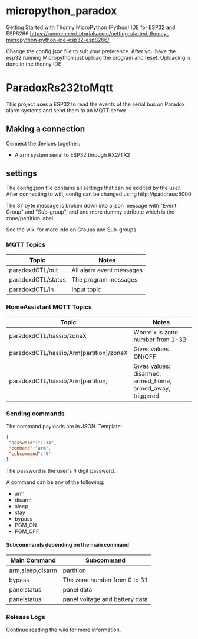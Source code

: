 # micropython_paradox

Getting Started with Thonny MicroPython (Python) IDE for ESP32 and ESP8266
https://randomnerdtutorials.com/getting-started-thonny-micropython-python-ide-esp32-esp8266/

Change the config.json file to suit your preference. 
After you have the esp32 running Micropython just upload the program and reset. Uploading is done in the thonny IDE


# ParadoxRs232toMqtt

This project uses a ESP32 to read the events of the serial bus on Paradox alarm systems and send them to an MQTT server

## Making a connection

Connect the devices together:
- Alarm system serial to ESP32 through RX2/TX2<br>

## settings

The config.json file contains all settings that can be eddited by the user.
After connecting to wifi, config can be changed using http://ipaddress:5000

        
The 37 byte message is broken down into a json message with "Event Group" and "Sub-group", and one more dummy attribute which is the zone/partition label.

See the wiki for more info on Groups and Sub-groups


### MQTT Topics 

| Topic              | Notes                     |
|--------------------|---------------------------|
| paradoxdCTL/out    | All alarm event messages  |
| paradoxdCTL/status | The program messages      |
| paradoxdCTL/in     | Input topic               |

### HomeAssistant MQTT Topics

| Topic                                   | Notes                                                     |
|-----------------------------------------|-----------------------------------------------------------|
| paradoxdCTL/hassio/zoneX                | Where x is zone number from 1-32                          |
| paradoxdCTL/hassio/Arm[partition]/zoneX | Gives values ON/OFF                                       |
| paradoxdCTL/hassio/Arm[partition]       | Gives values: disarmed, armed_home, armed_away, triggered |

### Sending commands

The command payloads are in JSON. Template:
```json
{
 "password":"1234",
 "command":"arm",
 "cubcommand":"0"
}
```
The password is the user's 4 digit password.

A command can be any of the following:
- arm
- disarm
- sleep
- stay
- bypass
- PGM_ON
- PGM_OFF
	
#### Subcommands depending on the main command
	
| Main Command     | Subcommand                     |
|------------------|--------------------------------|
| arm,sleep,disarm | partition                      |
| bypass           | The zone number from 0 to 31   |
| panelstatus      | panel data                     |
| panelstatus      | panel voltage and battery data |

### Release Logs


Continue reading the wiki for more information.
